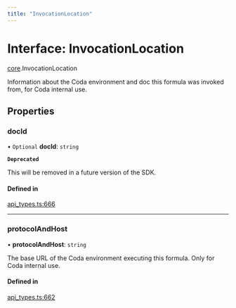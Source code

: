 ```yaml
---
title: "InvocationLocation"
---
```

# Interface: InvocationLocation

[core](../modules/core.md).InvocationLocation

Information about the Coda environment and doc this formula was invoked from, for Coda internal use.

## Properties

### docId

• `Optional` **docId**: `string`

**`Deprecated`**

 This will be removed in a future version of the SDK.

#### Defined in

[api_types.ts:666](https://github.com/coda/packs-sdk/blob/main/api_types.ts#L666)

___

### protocolAndHost

• **protocolAndHost**: `string`

The base URL of the Coda environment executing this formula. Only for Coda internal use.

#### Defined in

[api_types.ts:662](https://github.com/coda/packs-sdk/blob/main/api_types.ts#L662)
